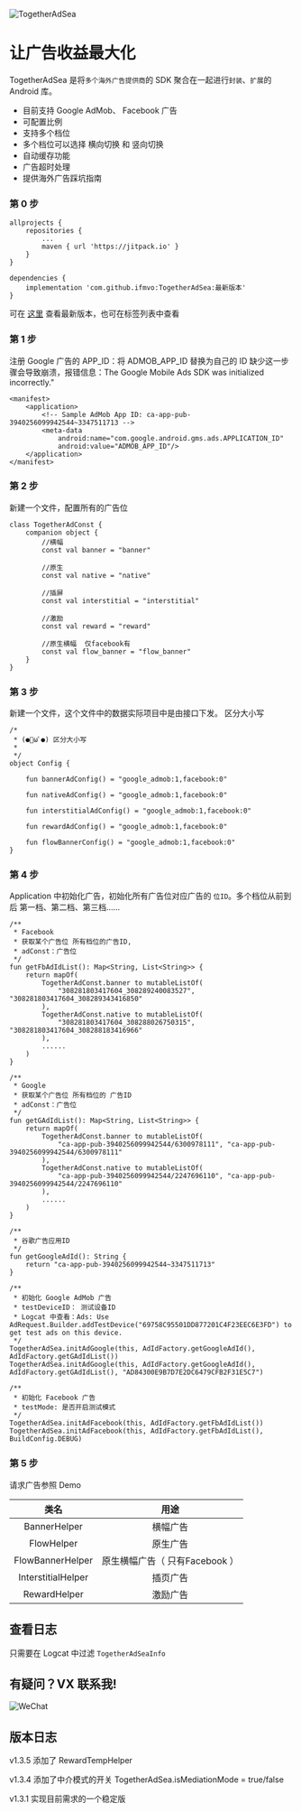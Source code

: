 ![TogetherAdSea](app/src/main/res/mipmap-xxhdpi/ic_logo.png)

# 让广告收益最大化

TogetherAdSea 是将``多个海外广告提供商``的 SDK 聚合在一起进行``封装``、``扩展``的 Android 库。 

- 目前支持 Google AdMob、 Facebook 广告
- 可配置比例
- 支持多个档位
- 多个档位可以选择 横向切换 和 竖向切换
- 自动缓存功能
- 广告超时处理
- 提供海外广告踩坑指南

### 第 0 步
```
allprojects {
    repositories {
        ...
        maven { url 'https://jitpack.io' }
    }
}
```
```
dependencies {
    implementation 'com.github.ifmvo:TogetherAdSea:最新版本'
}
```
可在 [这里](https://jitpack.io/#ifmvo/TogetherAdSea) 查看最新版本，也可在标签列表中查看

### 第 1 步
注册 Google 广告的 APP_ID：将 ADMOB_APP_ID 替换为自己的 ID
缺少这一步骤会导致崩溃，报错信息：The Google Mobile Ads SDK was initialized incorrectly."
```
<manifest>
    <application>
        <!-- Sample AdMob App ID: ca-app-pub-3940256099942544~3347511713 -->
        <meta-data
            android:name="com.google.android.gms.ads.APPLICATION_ID"
            android:value="ADMOB_APP_ID"/>
    </application>
</manifest>
```

### 第 2 步
新建一个文件，配置所有的广告位
```
class TogetherAdConst {
    companion object {
        //横幅
        const val banner = "banner"

        //原生
        const val native = "native"

        //插屏
        const val interstitial = "interstitial"

        //激励
        const val reward = "reward"

        //原生横幅  仅facebook有
        const val flow_banner = "flow_banner"
    }
}
```

### 第 3 步
新建一个文件，这个文件中的数据实际项目中是由接口下发。
区分大小写
```
/*
 * (●ﾟωﾟ●) 区分大小写
 *
 */
object Config {

    fun bannerAdConfig() = "google_admob:1,facebook:0"

    fun nativeAdConfig() = "google_admob:1,facebook:0"

    fun interstitialAdConfig() = "google_admob:1,facebook:0"

    fun rewardAdConfig() = "google_admob:1,facebook:0"

    fun flowBannerConfig() = "google_admob:1,facebook:0"
}
```
### 第 4 步
Application 中初始化广告，初始化所有广告位对应广告的 ``位ID``。多个档位从前到后 第一档、第二档、第三档......
```
/**
 * Facebook
 * 获取某个广告位 所有档位的广告ID,
 * adConst：广告位
 */
fun getFbAdIdList(): Map<String, List<String>> {
    return mapOf(
        TogetherAdConst.banner to mutableListOf(
            "308281803417604_308289240083527", "308281803417604_308289343416850"
        ),
        TogetherAdConst.native to mutableListOf(
            "308281803417604_308288026750315", "308281803417604_308288183416966"
        ),
        ......
    )
}

/**
 * Google
 * 获取某个广告位 所有档位的 广告ID
 * adConst：广告位
 */
fun getGAdIdList(): Map<String, List<String>> {
    return mapOf(
        TogetherAdConst.banner to mutableListOf(
            "ca-app-pub-3940256099942544/6300978111", "ca-app-pub-3940256099942544/6300978111"
        ),
        TogetherAdConst.native to mutableListOf(
            "ca-app-pub-3940256099942544/2247696110", "ca-app-pub-3940256099942544/2247696110"
        ),
        ......
    )
}

/**
 * 谷歌广告应用ID
 */
fun getGoogleAdId(): String {
    return "ca-app-pub-3940256099942544~3347511713"
}

/**
 * 初始化 Google AdMob 广告
 * testDeviceID： 测试设备ID 
 * Logcat 中查看：Ads: Use AdRequest.Builder.addTestDevice("69758C95501DD877201C4F23EEC6E3FD") to get test ads on this device.
 */
TogetherAdSea.initAdGoogle(this, AdIdFactory.getGoogleAdId(), AdIdFactory.getGAdIdList())
TogetherAdSea.initAdGoogle(this, AdIdFactory.getGoogleAdId(), AdIdFactory.getGAdIdList(), "AD84300E9B7D7E2DC6479CFB2F31E5C7")

/**
 * 初始化 Facebook 广告
 * testMode: 是否开启测试模式
 */
TogetherAdSea.initAdFacebook(this, AdIdFactory.getFbAdIdList())
TogetherAdSea.initAdFacebook(this, AdIdFactory.getFbAdIdList(), BuildConfig.DEBUG)

```

### 第 5 步
请求广告参照 Demo  

|类名|用途|
|:-----------:| :-------------:|
| BannerHelper | 横幅广告  |
| FlowHelper | 原生广告 |
| FlowBannerHelper | 原生横幅广告（ 只有Facebook ）  |
| InterstitialHelper | 插页广告  |
| RewardHelper | 激励广告  |

## 查看日志
只需要在 Logcat 中过滤 ``TogetherAdSeaInfo``


## 有疑问？VX 联系我!
![WeChat](img/Wechat.jpeg)


## 版本日志
v1.3.5
添加了 RewardTempHelper

v1.3.4
添加了中介模式的开关 TogetherAdSea.isMediationMode = true/false

v1.3.1
实现目前需求的一个稳定版


 
